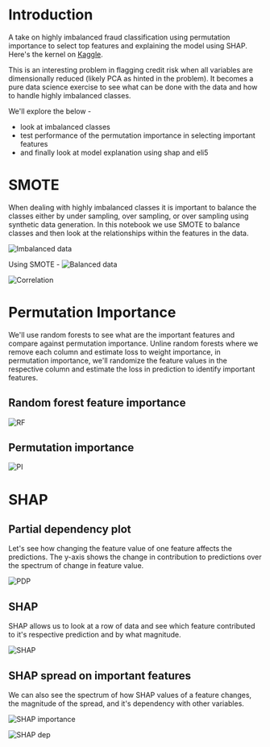 # Introduction
A take on highly imbalanced fraud classification using permutation importance to select top features and explaining the model using SHAP. Here's the kernel on [Kaggle](https://www.kaggle.com/vikramraju17/permutation-importance-and-model-explaining).

This is an interesting problem in flagging credit risk when all variables are dimensionally reduced (likely PCA as hinted in the problem). It becomes a pure data science exercise to see what can be done with the data and how to handle highly imbalanced classes.

We'll explore the below - 
* look at imbalanced classes
* test performance of the permutation importance in selecting important features
* and finally look at model explanation using shap and eli5

# SMOTE
When dealing with highly imbalanced classes it is important to balance the classes either by under sampling, over sampling, or over sampling using synthetic data generation. In this notebook we use SMOTE to balance classes and then look at the relationships within the features in the data.

![Imbalanced data](images/imbalancedclasses.png)

Using SMOTE - 
![Balanced data](images/smote.png)

![Correlation](images/corr.png)

# Permutation Importance
We'll use random forests to see what are the important features and compare against permutation importance. Unline random forests where we remove each column and estimate loss to weight importance, in permutation importance, we'll randomize the feature values in the respective column and estimate the loss in prediction to identify important features.

## Random forest feature importance
![RF](images/feature_importance_rf.png)

## Permutation importance
![PI](images/feature_importance_pi.png)

# SHAP

## Partial dependency plot
Let's see how changing the feature value of one feature affects the predictions. The y-axis shows the change in contribution to predictions over the spectrum of change in feature value.

![PDP](images/partialdep.png)

## SHAP
SHAP allows us to look at a row of data and see which feature contributed to it's respective prediction and by what magnitude.

![SHAP](images/shap.png)

## SHAP spread on important features
We can also see the spectrum of how SHAP values of a feature changes, the magnitude of the spread, and it's dependency with other variables.

![SHAP importance](images/shap_importance.png)

![SHAP dep](images/shap_dep.png)
